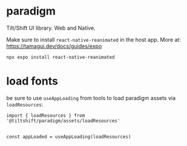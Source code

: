 # paradigm

Tilt/Shift UI library. Web and Native.

Make sure to install `react-native-reanimated` in the host app. More at: https://tamagui.dev/docs/guides/expo

```
npx expo install react-native-reanimated
```

# load fonts

be sure to use `useAppLoading` from tools to load paradigm assets via `loadResources`:

```
import { loadResources } from '@tiltshift/paradigm/assets/loadResources'


const appLoaded = useAppLoading(loadResources)
```